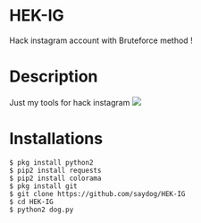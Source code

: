 # HEK-IG
Hack instagram account with Bruteforce method !
# Description
Just my tools for hack instagram
<img src="https://github.com/saydog/HEK-IG/Hek-IG.jpg">
# Installations
```
$ pkg install python2
$ pip2 install requests
$ pip2 install colorama
$ pkg install git
$ git clone https://github.com/saydog/HEK-IG
$ cd HEK-IG
$ python2 dog.py
```

